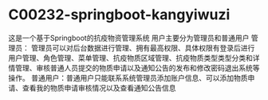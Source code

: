 # C00232-springboot-kangyiwuzi
这是一个基于Springboot的抗疫物资管理系统 用户主要分为管理员和普通用户 管理员： 管理员可以对后台数据进行管理、拥有最高权限、具体权限有登录后进行用户管理、角色管理、菜单管理、抗疫物质区域管理、抗疫物质类型类型分类和详情管理、审核普通人员提交的物质申请以及通知公告的发布和修改密码退出系统等操作。 普通用户：普通用户只能联系系统管理员添加账户信息、可以添加物质申请、查看我的物质申请审核情况以及查看通知公告信息
